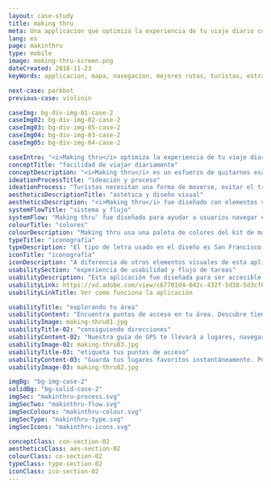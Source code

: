 ```yaml
---
layout: case-study
title: making thru
meta: Una applicacion que optimiza la experiencia de tu viaje diario con una interfaz simple e intuitíva.
lang: es
page: makinthru
type: mobile
image: making-thru-screen.png
dateCreated: 2018-11-23
keyWords: applicacion, mapa, navegacion, mejores rutas, turistas, estranjero confiable, alves, diseno

next-case: parkbot
previous-case: violinin

caseImg: bg-div-img-01-case-2
caseImg02: bg-div-img-02-case-2
caseImg03: bg-div-img-05-case-2
caseImg04: bg-div-img-03-case-2
caseImg05: bg-div-img-04-case-2

caseIntro: "<i>Making thru</i> optimiza la experiencia de tu viaje diario con una interfaz simple e intuitíva. Proviene mejores rutas para evitar el tráfico. Muestra alertas de tráfico, zonas de construcción, accidentes y otros peligros que evitar en la calle. Recomenda la mejor gasolinería en tu camino basado en precios. Ofrece navegación y direcciones sin la necesidad de conexión a internet. Esta aplicación fue desarrollada para mejor ayudar a hacer tu día más fácil."
conceptTitle: "facilidad de viajar diariamente"
conceptDescription: "<i>Making thru</i> es un esfuerzo de quitarnos esa molestia de estar viajando y no poder usar servicio celular de internet. <i>Making thru</i> fue creado para ser tangible e intuitivo para mejorar tu experiencia de navegar."
ideationProcessTitle: "ideación y proceso"
ideationProcess: "Turistas necesitan una forma de moverse, evitar el tráfico y encontrar puntos de wi-fi sin necesidad constante de internet celular. También necesitan poder marcar sus lugares favoritos para regresar a ellos facilmente."
aestheticsDescriptionTitle: "astética y diseño visual"
aestheticsDescription: "<i>Making thru</i> fue diseñado con elementos visuales concisos y llamativos y un flujo de aplicación para que los usuarios puedan llegar a dónde quieren aún en áreas remotas."
systemFlowTitle: "sistema y flujo"
systemFlow: "Making thru' fue diseñado para ayudar a usuarios navegar el mundo más rápidamente sin importar dónde se encuentran. Usarios tienen el beneficio de vencer al tráfico con cambio de rutas automáticos, tienen acceso a lugares, y consiguen direcciones sin conexión celular ni wi-fi."
colourTitle: "colores"
colourDescription: "Making thru usa una paleta de colores del kit de materiales de Apple. Los colores primarios que son morado oscuro y diferentes tintes de azul marcan un tono suave y serio mientras que el accento rosa agrega un sentido de viveza y excitación."
typeTitle: "iconografía"
typeDescription: "El tipo de letra usado en el diseño es San Francisco, el que usa Apple por defecto. Para los títulos se usa el peso de letra SF Pro Bold y para el texto principal y para demás texto se usa SF Pro Display Regular."
iconTitle: "iconografía"
iconDescription: "A diferencia de otros elementos visuales de esta aplicación, making thru hace uso de su propia iconografía auténtica. estos íconos fueron diseñados para ser estructurados y consistentes con el resto del diseño de la aplicación."
usabilitySection: "experiencia de usabilidad y flujo de tareas"
usabilityDescription: "Esta aplicación fue diseñada para ser accesible tanto en áreas populares o remotas. Fue creada para ayudar a usuarios a determinar locales y guiarlos a su destino final."
usabilityLink: https://xd.adobe.com/view/c67701d4-042c-432f-5d38-5d3cf62f6429-b046/?fullscreen
usabilityLinkTitle: Ver como funciona la aplicación

usabilityTitle: "explorando tu área"
usabilityContent: "Encuentra puntos de acceso en tu área. Descubre tiendas locales, restaurantes, eventos y lugares que se alinean con sus intereses."
usabilityImage: making-thru01.jpg
usabilityTitle-02: "consiguiendo direcciones"
usabilityContent-02: "Nuestra guía de GPS te llevará a lugares, navegará tu área y conseguirá información en tiempo real del tráfico, transporte público, cierres de calles y accidentes. Making thru' también está disponible y es accesible a través de su Apple Watch. Esta característica te permite llegar a tu destino sin importar dónde estés en el mundo."
usabilityImage-02: making-thru03.jpg
usabilityTitle-03: "etiqueta tus puntos de acceso"
usabilityContent-03: "Guarda tus lugares favoritos instantáneamente. Podrás regresar a tus lugares favoritos con un toque. Escoge tus direcciones y permitenos ayudarte a definir tu camino."
usabilityImage-03: making-thru02.jpg

imgBg: "bg-img-case-2"
solidBg: "bg-solid-case-2"
imgSec: "makinthru-process.svg"
imgSecTwo: "makinthru-flow.svg"
imgSecColours: "makinthru-colour.svg"
imgSecType: "makinthru-type.svg"
imgSecIcons: "makinthru-icons.svg"

conceptClass: con-section-02
aestheticsClass: aes-section-02
colourClass: co-section-02
typeClass: type-section-02
iconClass: ico-section-02
---
```

